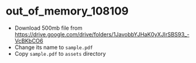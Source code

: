 # out_of_memory_108109

- Download 500mb file from https://drive.google.com/drive/folders/1JavobbYJHaK0yXJIrSBS93_-VcBKbCO6
- Change its name to `sample.pdf`
- Copy `sample.pdf` to `assets` directory
